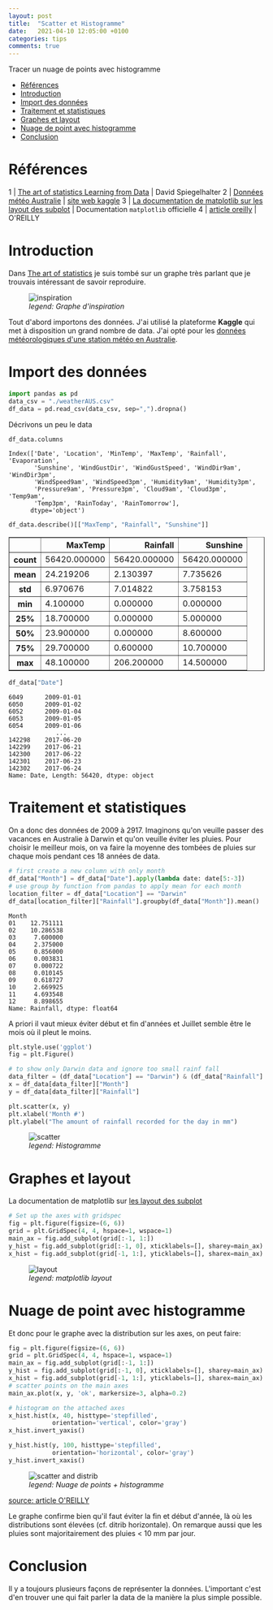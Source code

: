 ```yaml
---
layout: post
title:  "Scatter et Histogramme"
date:   2021-04-10 12:05:00 +0100
categories: tips
comments: true
---
```


Tracer un nuage de points avec histogramme

<!-- more -->

- [Références](#références)
- [Introduction](#introduction)
- [Import des données](#import-des-données)
- [Traitement et statistiques](#traitement-et-statistiques)
- [Graphes et layout](#graphes-et-layout)
- [Nuage de point avec histogramme](#nuage-de-point-avec-histogramme)
- [Conclusion](#conclusion)

# Références

1 | [The art of statistics Learning from Data](https://www.penguin.co.uk/books/294/294857/learning-from-data/9780241258767.html) | David Spiegelhalter
2 | [Données météo Australie](https://www.kaggle.com/jsphyg/weather-dataset-rattle-package?select=weatherAUS.csv) | [site web kaggle](https://www.kaggle.com/)
3 | [La documentation de matplotlib sur les layout des subplot](https://matplotlib.org/stable/tutorials/intermediate/gridspec.html) | Documentation `matplotlib` officielle 
4 | [article oreilly](https://www.oreilly.com/library/view/python-data-science/9781491912126/ch04.html) | O'REILLY

# Introduction

Dans [The art of statistics](#référence) je suis tombé sur un graphe très parlant que je trouvais intéressant de savoir reproduire.

<figure>
<img src="{{site.baseurl}}/assets/images/posts/scatter-distrib/inspiration.jpg" alt="inspiration">
<figcaption><i>legend: Graphe d'inspiration</i></figcaption>
</figure>

Tout d'abord importons des données. J'ai utilisé la plateforme **Kaggle** qui met à disposition un grand nombre de data. J'ai opté pour les [données météorologiques d'une station météo en Australie](#référence).  

# Import des données

```python
import pandas as pd
data_csv = "./weatherAUS.csv"
df_data = pd.read_csv(data_csv, sep=",").dropna()
```

Décrivons un peu le data


```python
df_data.columns
```




    Index(['Date', 'Location', 'MinTemp', 'MaxTemp', 'Rainfall', 'Evaporation',
           'Sunshine', 'WindGustDir', 'WindGustSpeed', 'WindDir9am', 'WindDir3pm',
           'WindSpeed9am', 'WindSpeed3pm', 'Humidity9am', 'Humidity3pm',
           'Pressure9am', 'Pressure3pm', 'Cloud9am', 'Cloud3pm', 'Temp9am',
           'Temp3pm', 'RainToday', 'RainTomorrow'],
          dtype='object')




```python
df_data.describe()[["MaxTemp", "Rainfall", "Sunshine"]]
```




<div>
<style scoped>
    .dataframe tbody tr th:only-of-type {
        vertical-align: middle;
    }

    .dataframe tbody tr th {
        vertical-align: top;
    }

    .dataframe thead th {
        text-align: right;
    }
</style>
<table border="1" class="dataframe">
  <thead>
    <tr style="text-align: right;">
      <th></th>
      <th>MaxTemp</th>
      <th>Rainfall</th>
      <th>Sunshine</th>
    </tr>
  </thead>
  <tbody>
    <tr>
      <th>count</th>
      <td>56420.000000</td>
      <td>56420.000000</td>
      <td>56420.000000</td>
    </tr>
    <tr>
      <th>mean</th>
      <td>24.219206</td>
      <td>2.130397</td>
      <td>7.735626</td>
    </tr>
    <tr>
      <th>std</th>
      <td>6.970676</td>
      <td>7.014822</td>
      <td>3.758153</td>
    </tr>
    <tr>
      <th>min</th>
      <td>4.100000</td>
      <td>0.000000</td>
      <td>0.000000</td>
    </tr>
    <tr>
      <th>25%</th>
      <td>18.700000</td>
      <td>0.000000</td>
      <td>5.000000</td>
    </tr>
    <tr>
      <th>50%</th>
      <td>23.900000</td>
      <td>0.000000</td>
      <td>8.600000</td>
    </tr>
    <tr>
      <th>75%</th>
      <td>29.700000</td>
      <td>0.600000</td>
      <td>10.700000</td>
    </tr>
    <tr>
      <th>max</th>
      <td>48.100000</td>
      <td>206.200000</td>
      <td>14.500000</td>
    </tr>
  </tbody>
</table>
</div>




```python
df_data["Date"]
```




    6049      2009-01-01
    6050      2009-01-02
    6052      2009-01-04
    6053      2009-01-05
    6054      2009-01-06
                 ...    
    142298    2017-06-20
    142299    2017-06-21
    142300    2017-06-22
    142301    2017-06-23
    142302    2017-06-24
    Name: Date, Length: 56420, dtype: object

# Traitement et statistiques

On a donc des données de 2009 à 2917. Imaginons qu'on veuille passer des vacances en Australie à Darwin et qu'on veuille éviter les pluies. Pour choisir le meilleur mois, on va faire la moyenne des tombées de pluies sur chaque mois pendant ces 18 années de data.


```python
# first create a new column with only month
df_data["Month"] = df_data["Date"].apply(lambda date: date[5:-3])
# use group by function from pandas to apply mean for each month
location_filter = df_data["Location"] == "Darwin"
df_data[location_filter]["Rainfall"].groupby(df_data["Month"]).mean()
```

    Month
    01    12.751111
    02    10.286538
    03     7.600000
    04     2.375000
    05     0.856000
    06     0.003831
    07     0.000722
    08     0.010145
    09     0.618727
    10     2.669925
    11     4.693548
    12     8.898655
    Name: Rainfall, dtype: float64



A priori il vaut mieux éviter début et fin d'années et Juillet semble être le mois où il pleut le moins.

```python
plt.style.use('ggplot')
fig = plt.Figure()

# to show only Darwin data and ignore too small rainf fall
data_filter = (df_data["Location"] == "Darwin") & (df_data["Rainfall"] > 5)
x = df_data[data_filter]["Month"]
y = df_data[data_filter]["Rainfall"]

plt.scatter(x, y)
plt.xlabel('Month #')
plt.ylabel("The amount of rainfall recorded for the day in mm")
```

<figure>
<img src="{{site.baseurl}}/assets/images/posts/scatter-distrib/output_11_1.png" alt="scatter">
<figcaption><i>legend: Histogramme</i></figcaption>
</figure>
    

# Graphes et layout

La documentation de matplotlib sur [les layout des subplot](#référence)

```python
# Set up the axes with gridspec
fig = plt.figure(figsize=(6, 6))
grid = plt.GridSpec(4, 4, hspace=1, wspace=1)
main_ax = fig.add_subplot(grid[:-1, 1:])
y_hist = fig.add_subplot(grid[:-1, 0], xticklabels=[], sharey=main_ax)
x_hist = fig.add_subplot(grid[-1, 1:], yticklabels=[], sharex=main_ax)
```
    
<figure>
<img src="{{site.baseurl}}/assets/images/posts/scatter-distrib/output_13_0.png" alt="layout">
<figcaption><i>legend: matplotlib layout</i></figcaption>
</figure>


# Nuage de point avec histogramme

Et donc pour le graphe avec la distribution sur les axes, on peut faire:

```python
fig = plt.figure(figsize=(6, 6))
grid = plt.GridSpec(4, 4, hspace=1, wspace=1)
main_ax = fig.add_subplot(grid[:-1, 1:])
y_hist = fig.add_subplot(grid[:-1, 0], xticklabels=[], sharey=main_ax)
x_hist = fig.add_subplot(grid[-1, 1:], yticklabels=[], sharex=main_ax)
# scatter points on the main axes
main_ax.plot(x, y, 'ok', markersize=3, alpha=0.2)

# histogram on the attached axes
x_hist.hist(x, 40, histtype='stepfilled',
            orientation='vertical', color='gray')
x_hist.invert_yaxis()

y_hist.hist(y, 100, histtype='stepfilled',
            orientation='horizontal', color='gray')
y_hist.invert_xaxis()
```


    
<figure>
<img src="{{site.baseurl}}/assets/images/posts/scatter-distrib/output_14_0.png" alt="scatter and distrib">
<figcaption><i>legend: Nuage de points + histogramme</i></figcaption>
</figure>


[source: article O'REILLY](#référence)

Le graphe confirme bien qu'il faut éviter la fin et début d'année, là où les distributions sont élevées (cf. ditrib horizontale). On remarque aussi que les pluies sont majoritairement des pluies < 10 mm par jour.

# Conclusion

Il y a toujours plusieurs façons de représenter la données. L'important c'est d'en trouver une qui fait parler la data de la manière la plus simple possible.